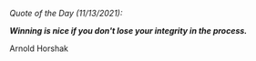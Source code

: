 *Quote of the Day (11/13/2021):*

_**Winning is nice if you don't lose your integrity in the process.**_

Arnold Horshak